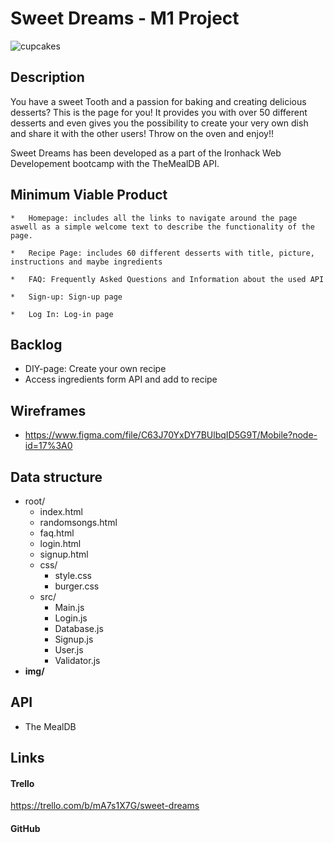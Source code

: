 # Sweet Dreams - M1 Project

![cupcakes](/Users/luciaskudlik/Documents/IRONHACK/sweetDreams/food-2589686_1920.jpg)

## Description

You have a sweet Tooth and a passion for baking and creating delicious desserts? This is the page for you! It provides you with over 50 different desserts and even gives you the possibility to create your very own dish and share it with the other users! Throw on the oven and enjoy!!

Sweet Dreams has been developed as a part of the Ironhack Web Developement bootcamp with the TheMealDB API.

## Minimum Viable Product

    *	Homepage: includes all the links to navigate around the page aswell as a simple welcome text to describe the functionality of the page.

    *	Recipe Page: includes 60 different desserts with title, picture, instructions and maybe ingredients

    *	FAQ: Frequently Asked Questions and Information about the used API

    *	Sign-up: Sign-up page

    *	Log In: Log-in page

## Backlog

- DIY-page: Create your own recipe
- Access ingredients form API and add to recipe

## Wireframes

- https://www.figma.com/file/C63J70YxDY7BUlbqID5G9T/Mobile?node-id=17%3A0

## Data structure

- root/
  - index.html
  - randomsongs.html
  - faq.html
  - login.html
  - signup.html
  - css/
    - style.css
    - burger.css
  - src/
    - Main.js
    - Login.js
    - Database.js
    - Signup.js
    - User.js
    - Validator.js
- **img/**

## API

- The MealDB

## Links

#### Trello

https://trello.com/b/mA7s1X7G/sweet-dreams

#### GitHub
